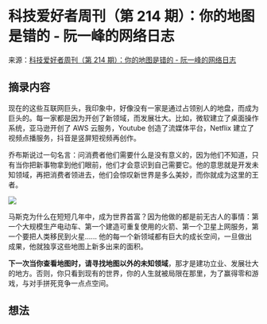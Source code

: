 # 科技爱好者周刊（第 214 期）：你的地图是错的 - 阮一峰的网络日志
来源：[科技爱好者周刊（第 214 期）：你的地图是错的 - 阮一峰的网络日志](https://www.ruanyifeng.com/blog/2022/07/weekly-issue-214.html)

## 摘录内容

现在的这些互联网巨头，我印象中，好像没有一家是通过占领别人的地盘，而成为巨头的。每一家都是因为开创了新领域，而发展壮大。比如，微软建立了桌面操作系统，亚马逊开创了 AWS 云服务，Youtube 创造了流媒体平台，Netflix 建立了视频点播服务，抖音是竖屏短视频再创作。

乔布斯说过一句名言：问消费者他们需要什么是没有意义的，因为他们不知道，只有当你把新事物拿到他们眼前，他们才会意识到自己需要它。他的意思就是开发未知领域，再把消费者领进去，他们会惊叹新世界是多么美妙，而你就成为这里的王者。

![](https://cdn.beekka.com/blogimg/asset/202207/bg2022071302.webp)

马斯克为什么在短短几年中，成为世界首富？因为他做的都是前无古人的事情：第一个大规模生产电动车、第一个建造可重复使用的火箭、第一个卫星上网服务，第一个要把人类移民到火星...... 他的每一个新领域都有巨大的成长空间，一旦做出成果，他就独享这些地图上新多出来的面积。

**下一次当你查看地图时，请寻找地图以外的未知领域**，那才是建功立业、发展壮大的地方。否则，你只看到现有的世界，你的人生就被局限在那里，为了赢得零和游戏，与对手拼死竞争一点点空间。

## 想法
